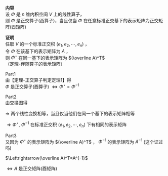 **内容**    
设 $\Phi$ 是 $n$ 维内积空间 $V$ 上的线性算子，    
则 $\Phi$ 是正交算子(酉算子)，当且仅当 $\Phi$ 在任意标准正交基下的表示矩阵为正交矩阵(酉矩阵)    
    
**证明**    
任取 $V$ 的一个标准正交积 $(e_1,e_2,\cdots,e_n)$ ，    
令 $\Phi$ 在该基下的表示矩阵为 $A$ ，    
则 $\Phi^\star$ 在同一基下的表示矩阵为 $(\overline A)^T$ （定理-伴随算子的表示矩阵）    
    
Part1    
由【定理-正交算子判定定理1】得    
 $\Phi$ 是正交算子(酉算子) $\Leftrightarrow\Phi^\star=\Phi^{-1}$     
    
Part2    
由交换图得    
    
 $\Rightarrow$ 两个线性变换相等，当且仅当他们在同一个基下的表示矩阵相等    
    
 $\Rightarrow\Phi^\star,\ \Phi^{-1}$ 在标准正交积 $(e_1,e_2,\cdots,e_n)$ 下有相同的表示矩阵    
    
Part3    
又因为 $\Phi^\star$ 的表示矩阵为 $(\overline A)^T$ ， $\Phi^{-1}$ 的表示矩阵为 $A^{-1}$ (这个证过吗)    
    
 $\Leftrightarrow(\overline A)^T=A^{-1}$     
    
 $\Leftrightarrow A$ 是正交矩阵(酉矩阵)    
